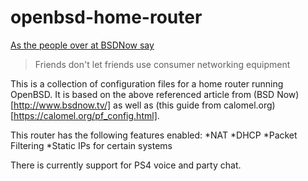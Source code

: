 # openbsd-home-router
[As the people over at BSDNow say](http://www.bsdnow.tv/tutorials/openbsd-router)
>Friends don't let friends use consumer networking equipment

This is a collection of configuration files for a home router running OpenBSD.  It is based on the above referenced article from (BSD Now)[http://www.bsdnow.tv/] as well as (this guide from calomel.org)[https://calomel.org/pf_config.html].

This router has the following features enabled:
*NAT
*DHCP
*Packet Filtering
*Static IPs for certain systems

There is currently support for PS4 voice and party chat.  
